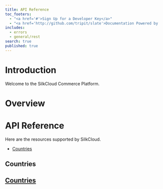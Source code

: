 ```yaml
---
title: API Reference
toc_footers: 
  - "<a href='#'>Sign Up for a Developer Key</a>"
  - "<a href='http://github.com/tripit/slate'>Documentation Powered by Slate</a>"
includes: 
  - errors
  - general/rest
search: true
published: true
---
```


# Introduction

Welcome to the SilkCloud Commerce Platform.

# Overview

# API Reference

Here are the resources supported by SilkCloud.

- [Countries](api-docs/countries.html)

## Countries
## [Countries](api-docs/countries.html)

